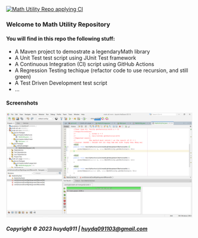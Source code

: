 [![Math Utility Repo applying CI](https://github.com/huydq911/math-util-mvm/actions/workflows/math-util-ci-maven.yml/badge.svg)](https://github.com/huydq911/math-util-mvm/actions/workflows/math-util-ci-maven.yml)

### Welcome to Math Utility Repository

#### You will find in this repo the following stuff:

* A Maven project to demostrate a legendaryMath library
* A Unit Test test script using JUnit Test framework
* A Continuous Integration (CI) script using GitHub Actions
* A Regression Testing techique (refactor code to use recursion, and still green)
* A Test Driven Development test script
* ...

#### Screenshots
![JUnit test script](https://github.com/huydq911/math-util-mvm/blob/main/screenshots/test%20script%20with%20junit.png?raw=true)

##### Copyright &#169; 2023 huydq911 | huydq091103@gmail.com